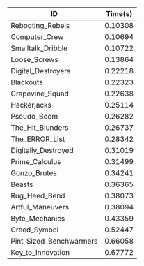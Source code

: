 |ID|Time(s)|
|-|-|
|Rebooting_Rebels|0.10308|
|Computer_Crew|0.10694|
|Smalltalk_Dribble|0.10722|
|Loose_Screws|0.13864|
|Digital_Destroyers|0.22218|
|Blackouts|0.22323|
|Grapevine_Squad|0.22638|
|Hackerjacks|0.25114|
|Pseudo_Boom|0.26282|
|The_Hit_Blunders|0.26737|
|The_ERROR_List|0.28342|
|Digitally_Destroyed|0.31019|
|Prime_Calculus|0.31499|
|Gonzo_Brutes|0.34241|
|Beasts|0.36365|
|Rug_Heed_Bend|0.38073|
|Artful_Maneuvers|0.38094|
|Byte_Mechanics|0.43359|
|Creed_Symbol|0.52447|
|Pint_Sized_Benchwarmers|0.66058|
|Key_to_Innovation|0.67772|
